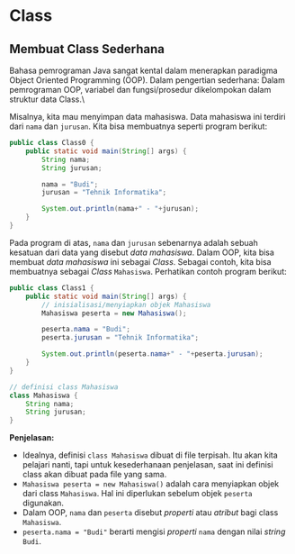 # Class


## Membuat Class Sederhana
Bahasa pemrograman Java sangat kental dalam menerapkan paradigma Object Oriented Programming (OOP). Dalam pengertian sederhana: Dalam pemrograman OOP, variabel dan fungsi/prosedur dikelompokan dalam struktur data Class.\

Misalnya, kita mau menyimpan data mahasiswa. Data mahasiswa ini terdiri dari `nama` dan `jurusan`. Kita bisa membuatnya seperti program berikut:

```java
public class Class0 {
    public static void main(String[] args) {
        String nama;
        String jurusan;

        nama = "Budi";
        jurusan = "Tehnik Informatika";

        System.out.println(nama+" - "+jurusan);
    }
}

```

Pada program di atas, `nama` dan `jurusan` sebenarnya adalah sebuah kesatuan dari data yang disebut _data mahasiswa_. Dalam OOP, kita bisa membuat _data mahasiswa_ ini sebagai _Class_. Sebagai contoh, kita bisa membuatnya sebagai _Class_ `Mahasiswa`. Perhatikan contoh program berikut:

```java
public class Class1 {
    public static void main(String[] args) {
        // inisialisasi/menyiapkan objek Mahasiswa
        Mahasiswa peserta = new Mahasiswa();

        peserta.nama = "Budi";
        peserta.jurusan = "Tehnik Informatika";

        System.out.println(peserta.nama+" - "+peserta.jurusan);
    }
}

// definisi class Mahasiswa
class Mahasiswa {
    String nama;
    String jurusan;
}
```

**Penjelasan:**
* Idealnya, definisi `class Mahasiswa` dibuat di file terpisah. Itu akan kita pelajari nanti, tapi untuk kesederhanaan penjelasan, saat ini definisi class akan dibuat pada file yang sama.
* `Mahasiswa peserta = new Mahasiswa()` adalah cara menyiapkan objek dari class `Mahasiswa`. Hal ini diperlukan sebelum objek `peserta` digunakan.
* Dalam OOP, `nama` dan `peserta` disebut _properti_ atau _atribut_ bagi class `Mahasiswa`. 
* `peserta.nama = "Budi"` berarti mengisi _properti_ `nama` dengan nilai _string_ `Budi`.